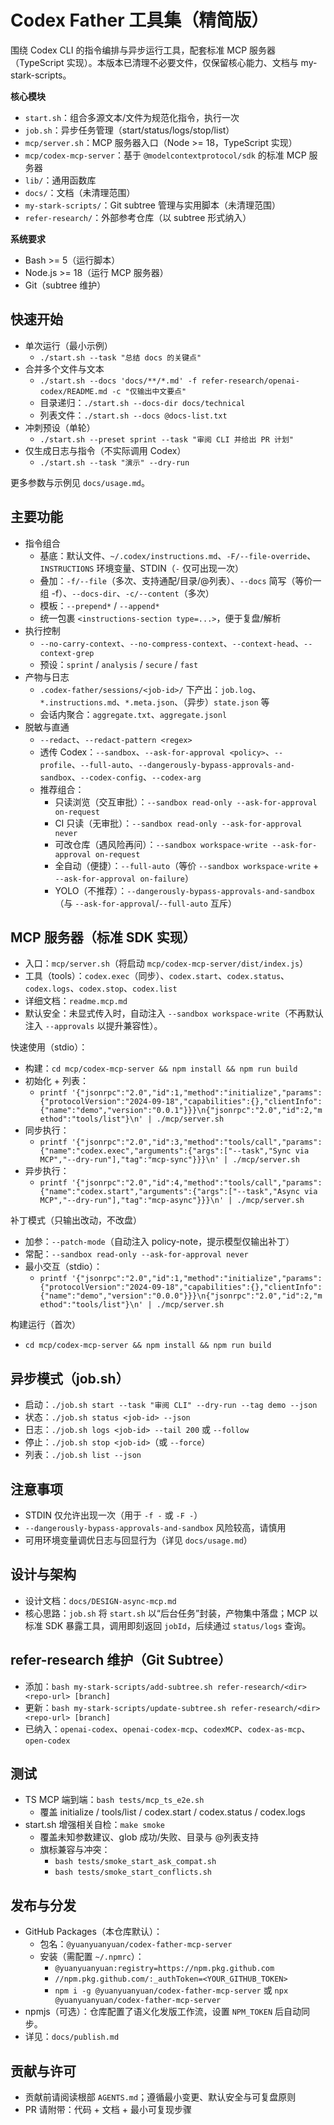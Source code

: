 # Codex Father 工具集（精简版）

围绕 Codex CLI 的指令编排与异步运行工具，配套标准 MCP 服务器（TypeScript 实现）。本版本已清理不必要文件，仅保留核心能力、文档与 my-stark-scripts。

**核心模块**
- `start.sh`：组合多源文本/文件为规范化指令，执行一次
- `job.sh`：异步任务管理（start/status/logs/stop/list）
- `mcp/server.sh`：MCP 服务器入口（Node >= 18，TypeScript 实现）
- `mcp/codex-mcp-server`：基于 `@modelcontextprotocol/sdk` 的标准 MCP 服务器
- `lib/`：通用函数库
- `docs/`：文档（未清理范围）
- `my-stark-scripts/`：Git subtree 管理与实用脚本（未清理范围）
- `refer-research/`：外部参考仓库（以 subtree 形式纳入）

**系统要求**
- Bash >= 5（运行脚本）
- Node.js >= 18（运行 MCP 服务器）
- Git（subtree 维护）

## 快速开始

- 单次运行（最小示例）
  - `./start.sh --task "总结 docs 的关键点"`
- 合并多个文件与文本
  - `./start.sh --docs 'docs/**/*.md' -f refer-research/openai-codex/README.md -c "仅输出中文要点"`
  - 目录递归：`./start.sh --docs-dir docs/technical`
  - 列表文件：`./start.sh --docs @docs-list.txt`
- 冲刺预设（单轮）
  - `./start.sh --preset sprint --task "审阅 CLI 并给出 PR 计划"`
- 仅生成日志与指令（不实际调用 Codex）
  - `./start.sh --task "演示" --dry-run`

更多参数与示例见 `docs/usage.md`。

## 主要功能

- 指令组合
  - 基底：默认文件、`~/.codex/instructions.md`、`-F/--file-override`、`INSTRUCTIONS` 环境变量、STDIN（`-` 仅可出现一次）
  - 叠加：`-f/--file`（多次、支持通配/目录/@列表）、`--docs` 简写（等价一组 -f）、`--docs-dir`、`-c/--content`（多次）
  - 模板：`--prepend*` / `--append*`
  - 统一包裹 `<instructions-section type=...>`，便于复盘/解析
- 执行控制
  - `--no-carry-context`、`--no-compress-context`、`--context-head`、`--context-grep`
  - 预设：`sprint` / `analysis` / `secure` / `fast`
- 产物与日志
  - `.codex-father/sessions/<job-id>/` 下产出：`job.log`、`*.instructions.md`、`*.meta.json`、（异步）`state.json` 等
  - 会话内聚合：`aggregate.txt`、`aggregate.jsonl`
- 脱敏与直通
  - `--redact`、`--redact-pattern <regex>`
  - 透传 Codex：`--sandbox`、`--ask-for-approval <policy>`、`--profile`、`--full-auto`、`--dangerously-bypass-approvals-and-sandbox`、`--codex-config`、`--codex-arg`
  - 推荐组合：
    - 只读浏览（交互审批）：`--sandbox read-only --ask-for-approval on-request`
    - CI 只读（无审批）：`--sandbox read-only --ask-for-approval never`
    - 可改仓库（遇风险再问）：`--sandbox workspace-write --ask-for-approval on-request`
    - 全自动（便捷）：`--full-auto`（等价 `--sandbox workspace-write` + `--ask-for-approval on-failure`）
    - YOLO（不推荐）：`--dangerously-bypass-approvals-and-sandbox`（与 `--ask-for-approval`/`--full-auto` 互斥）

## MCP 服务器（标准 SDK 实现）

- 入口：`mcp/server.sh`（将启动 `mcp/codex-mcp-server/dist/index.js`）
- 工具（tools）：`codex.exec`（同步）、`codex.start`、`codex.status`、`codex.logs`、`codex.stop`、`codex.list`
- 详细文档：`readme.mcp.md`
 - 默认安全：未显式传入时，自动注入 `--sandbox workspace-write`（不再默认注入 `--approvals` 以提升兼容性）。

快速使用（stdio）：
- 构建：`cd mcp/codex-mcp-server && npm install && npm run build`
- 初始化 + 列表：
  - `printf '{"jsonrpc":"2.0","id":1,"method":"initialize","params":{"protocolVersion":"2024-09-18","capabilities":{},"clientInfo":{"name":"demo","version":"0.0.1"}}}\n{"jsonrpc":"2.0","id":2,"method":"tools/list"}\n' | ./mcp/server.sh`
- 同步执行：
  - `printf '{"jsonrpc":"2.0","id":3,"method":"tools/call","params":{"name":"codex.exec","arguments":{"args":["--task","Sync via MCP","--dry-run"],"tag":"mcp-sync"}}}\n' | ./mcp/server.sh`
- 异步执行：
  - `printf '{"jsonrpc":"2.0","id":4,"method":"tools/call","params":{"name":"codex.start","arguments":{"args":["--task","Async via MCP","--dry-run"],"tag":"mcp-async"}}}\n' | ./mcp/server.sh`

补丁模式（只输出改动，不改盘）
- 加参：`--patch-mode`（自动注入 policy-note，提示模型仅输出补丁）
- 常配：`--sandbox read-only --ask-for-approval never`
- 最小交互（stdio）：
  - `printf '{"jsonrpc":"2.0","id":1,"method":"initialize","params":{"protocolVersion":"2024-09-18","capabilities":{},"clientInfo":{"name":"demo","version":"0.0.0"}}}\n{"jsonrpc":"2.0","id":2,"method":"tools/list"}\n' | ./mcp/server.sh`

构建运行（首次）
- `cd mcp/codex-mcp-server && npm install && npm run build`

## 异步模式（job.sh）

- 启动：`./job.sh start --task "审阅 CLI" --dry-run --tag demo --json`
- 状态：`./job.sh status <job-id> --json`
- 日志：`./job.sh logs <job-id> --tail 200` 或 `--follow`
- 停止：`./job.sh stop <job-id>`（或 `--force`）
- 列表：`./job.sh list --json`

## 注意事项

- STDIN 仅允许出现一次（用于 `-f -` 或 `-F -`）
- `--dangerously-bypass-approvals-and-sandbox` 风险较高，请慎用
- 可用环境变量调优日志与回显行为（详见 `docs/usage.md`）

## 设计与架构

- 设计文档：`docs/DESIGN-async-mcp.md`
- 核心思路：`job.sh` 将 `start.sh` 以“后台任务”封装，产物集中落盘；MCP 以标准 SDK 暴露工具，调用即刻返回 `jobId`，后续通过 `status/logs` 查询。

## refer-research 维护（Git Subtree）

- 添加：`bash my-stark-scripts/add-subtree.sh refer-research/<dir> <repo-url> [branch]`
- 更新：`bash my-stark-scripts/update-subtree.sh refer-research/<dir> <repo-url> [branch]`
- 已纳入：`openai-codex`、`openai-codex-mcp`、`codexMCP`、`codex-as-mcp`、`open-codex`

## 测试

- TS MCP 端到端：`bash tests/mcp_ts_e2e.sh`
  - 覆盖 initialize / tools/list / codex.start / codex.status / codex.logs
- start.sh 增强相关自检：`make smoke`
  - 覆盖未知参数建议、glob 成功/失败、目录与 @列表支持
  - 旗标兼容与冲突：
    - `bash tests/smoke_start_ask_compat.sh`
    - `bash tests/smoke_start_conflicts.sh`

## 发布与分发

- GitHub Packages（本仓库默认）：
  - 包名：`@yuanyuanyuan/codex-father-mcp-server`
  - 安装（需配置 `~/.npmrc`）：
    - `@yuanyuanyuan:registry=https://npm.pkg.github.com`
    - `//npm.pkg.github.com/:_authToken=<YOUR_GITHUB_TOKEN>`
    - `npm i -g @yuanyuanyuan/codex-father-mcp-server` 或 `npx @yuanyuanyuan/codex-father-mcp-server`
- npmjs（可选）：仓库配置了语义化发版工作流，设置 `NPM_TOKEN` 后自动同步。
- 详见：`docs/publish.md`

## 贡献与许可

- 贡献前请阅读根部 `AGENTS.md`；遵循最小变更、默认安全与可复盘原则
- PR 请附带：代码 + 文档 + 最小可复现步骤
